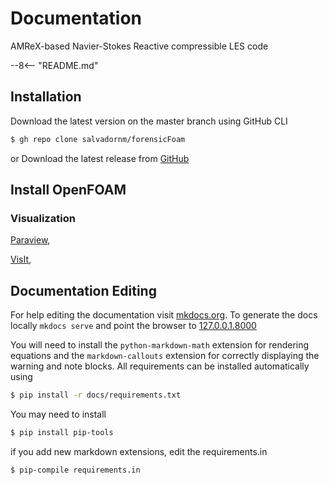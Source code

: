 # Documentation

AMReX-based Navier-Stokes Reactive compressible LES code 

--8<-- "README.md"


## Installation

Download the latest version on the master branch using GitHub CLI

```bash
$ gh repo clone salvadornm/forensicFoam
```


or Download the latest release from [GitHub](https://github.com/salvadornm/forensicFoam/releases)



## Install OpenFOAM


### Visualization
[Paraview](https://www.paraview.org), 

[VisIt](https://visit-dav.github.io/visit-website/), 


## Documentation Editing

For help editing the documentation visit [mkdocs.org](https://www.mkdocs.org). To generate the docs locally `mkdocs serve`
and point the browser to [127.0.0.1.8000](http://127.0.0.1:8000)

You will need to install the `python-markdown-math` extension for rendering equations and the `markdown-callouts` extension for correctly displaying the warning and note blocks. All requirements can be installed automatically using

```bash
$ pip install -r docs/requirements.txt
```

You may need to install

```bash
$ pip install pip-tools
```

if you add new markdown extensions, edit the requirements.in

```bash
$ pip-compile requirements.in
```

